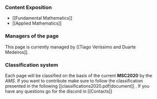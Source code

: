 ### Content Exposition
- [[Fundamental Mathematics]]
- [[Applied Mathematics]]

### Managers of the page
This page is currently managed by [[Tiago Veríssimo and Duarte Medeiros]].

### Classification system
Each page will be classified on the basis of the current **MSC2020** by the *AMS*.
If you want to contribute make sure to follow the classification presented in the following [[classifications2020.pdf|document]] .
If you have any questions go for the discord in [[Contacts]]
